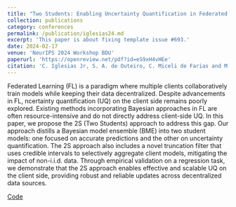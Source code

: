 ```yaml
---
title: "Two Students: Enabling Uncertainty Quantification in Federated Learning Clients"
collection: publications
category: conferences
permalink: /publication/iglesias24.md
excerpt: 'This paper is about fixing template issue #693.'
date: 2024-02-17
venue: 'NeurIPS 2024 Workshop BDU'
paperurl: 'https://openreview.net/pdf?id=eS9xH4vHEe'
citation: 'C. Iglesias Jr, S. A. de Outeiro, C. Miceli de Farias and M. Bolic, Two Students: Enabling Uncertainty Quantification in Federated Learning Clients, NeurIPS 2024 Workshop on Bayesian Decision-making and Uncertainty, 2024'
---
```


Federated Learning (FL) is a paradigm where multiple clients collaboratively train models while keeping their data decentralized. Despite advancements in FL, ncertainty quantification (UQ) on the client side remains poorly explored. Existing methods incorporating Bayesian approaches in FL are often resource-intensive and do not directly address client-side UQ. In this paper, we propose the 2S (Two Students) approach to address this gap. Our approach distills a Bayesian model ensemble (BME) into two student models: one focused on accurate predictions and the other on uncertainty quantification. The 2S approach also includes a novel truncation filter that uses credible intervals to selectively aggregate client models, mitigating the impact of non-i.i.d. data. Through empirical validation on a regression task, we demonstrate that the 2S approach enables effective and scalable UQ on the client side, providing robust and reliable updates across decentralized data sources.

[Code](https://github.com/cristovaoiglesias/2S)
